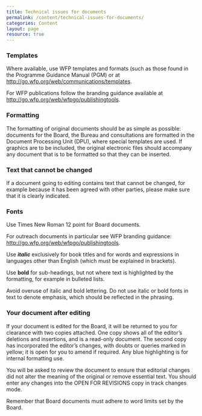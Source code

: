 ```yaml
---
title: Technical issues for documents
permalink: /content/technical-issues-for-documents/
categories: Content
layout: page
resource: true
---
```


### Templates

Where available, use WFP templates and formats (such as those found in the Programme Guidance Manual (PGM) or at http://go.wfp.org/web/communications/templates.

For WFP publications follow the branding guidance available at http://go.wfp.org/web/wfpgo/publishingtools.

### Formatting

The formatting of original documents should be as simple as possible: documents for the Board, the Bureau and consultations are formatted in the Document Processing Unit (DPU), where special templates are used. If graphics are to be included, the original electronic files should accompany any document that is to be formatted so that they can be inserted.

### Text that cannot be changed

If a document going to editing contains text that cannot be changed, for example because it has been agreed with other parties, please make sure that it is clearly indicated.

### Fonts

Use Times New Roman 12 point for Board documents.

For outreach documents in particular see WFP branding guidance: http://go.wfp.org/web/wfpgo/publishingtools.

Use **_italic_** exclusively for book titles and for words and expressions in languages other than English (which must be explained in brackets).

Use **bold** for sub-headings, but not where text is highlighted by the formatting, for example in bulleted lists.

Avoid overuse of italic and bold lettering. Do not use italic or bold fonts in text to denote emphasis, which should be reflected in the phrasing.

### Your document after editing

If your document is edited for the Board, it will be returned to you for clearance with two copies attached. One copy shows all of the editor’s deletions and insertions, and is a read-only document. The second copy has incorporated the editor’s changes, with doubts or queries marked in yellow; it is open for you to amend if required. Any blue highlighting is for internal formatting use.

You will be asked to review the document to ensure that editorial changes did not alter the meaning of the original or remove essential text. You should enter any changes into the OPEN FOR REVISIONS copy in track changes mode.

Remember that Board documents must adhere to word limits set by the Board.